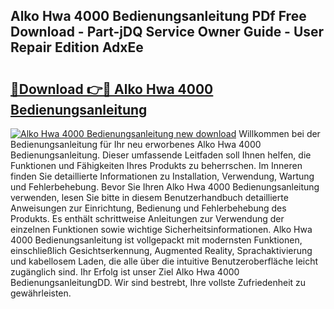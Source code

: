 ## Alko Hwa 4000 Bedienungsanleitung PDf Free Download - Part-jDQ Service Owner Guide - User Repair Edition AdxEe

# <h2><a href="http://df0mqe.blite.top/?on=Alko+Hwa+4000+Bedienungsanleitung">🔗Download 👉🔴 Alko Hwa 4000 Bedienungsanleitung</a></h2>

[![Alko Hwa 4000 Bedienungsanleitung new download](https://i.imgur.com/lujVjoI.png)](http://df0mqe.blite.top/?on=Alko+Hwa+4000+Bedienungsanleitung)
Willkommen bei der Bedienungsanleitung für Ihr neu erworbenes Alko Hwa 4000 Bedienungsanleitung. Dieser umfassende Leitfaden soll Ihnen helfen, die Funktionen und Fähigkeiten Ihres Produkts zu beherrschen. Im Inneren finden Sie detaillierte Informationen zu Installation, Verwendung, Wartung und Fehlerbehebung. Bevor Sie Ihren Alko Hwa 4000 Bedienungsanleitung verwenden, lesen Sie bitte in diesem Benutzerhandbuch detaillierte Anweisungen zur Einrichtung, Bedienung und Fehlerbehebung des Produkts. Es enthält schrittweise Anleitungen zur Verwendung der einzelnen Funktionen sowie wichtige Sicherheitsinformationen. Alko Hwa 4000 Bedienungsanleitung ist vollgepackt mit modernsten Funktionen, einschließlich Gesichtserkennung, Augmented Reality, Sprachaktivierung und kabellosem Laden, die alle über die intuitive Benutzeroberfläche leicht zugänglich sind. Ihr Erfolg ist unser Ziel Alko Hwa 4000 BedienungsanleitungDD. Wir sind bestrebt, Ihre vollste Zufriedenheit zu gewährleisten.

